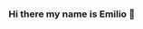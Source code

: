 ### Hi there my name is Emilio 👋

<!--
**EmilioRivFa/EmilioRivFa** is a ✨ _special_ ✨ repository because its `README.md` (this file) appears on your GitHub profile.

### Here are some ideas to get you started:

###- 🔭I am currently studying Computer Systems Engineering.
###- 🌱 I'm currently learning C language, JavaScript.
###- 👯 I'm looking for elevated learning.
###- 🤔 I'm looking to collaborate on outstanding projects
-->
